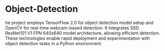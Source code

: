 # Object-Detection
he project employs TensorFlow 2.0 for object detection model setup and OpenCV for real-time webcam-based detection. It integrates SSD ResNet101 V1 FPN 640x640 model architecture, allowing efficient detection. These technologies enable rapid deployment and experimentation with object detection tasks in a Python environment.

